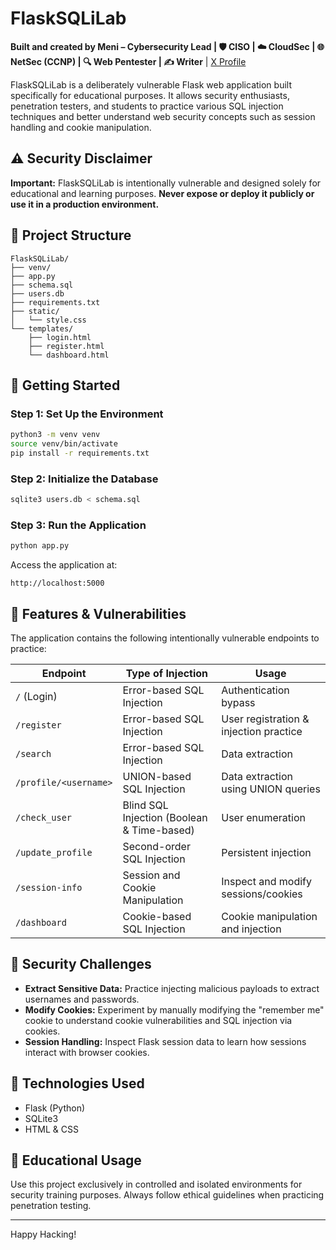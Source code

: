 # FlaskSQLiLab

**Built and created by Meni – Cybersecurity Lead | 🛡️ CISO | ☁️ CloudSec | 🌐 NetSec (CCNP) | 🔍 Web Pentester | ✍️ Writer** | [X Profile](https://x.com/MeniTasa)

FlaskSQLiLab is a deliberately vulnerable Flask web application built specifically for educational purposes. It allows security enthusiasts, penetration testers, and students to practice various SQL injection techniques and better understand web security concepts such as session handling and cookie manipulation.

## ⚠️ Security Disclaimer

**Important:** FlaskSQLiLab is intentionally vulnerable and designed solely for educational and learning purposes. **Never expose or deploy it publicly or use it in a production environment.**

## 📂 Project Structure

```
FlaskSQLiLab/
├── venv/
├── app.py
├── schema.sql
├── users.db
├── requirements.txt
├── static/
│   └── style.css
└── templates/
    ├── login.html
    ├── register.html
    └── dashboard.html
```

## 🚀 Getting Started

### Step 1: Set Up the Environment

```bash
python3 -m venv venv
source venv/bin/activate
pip install -r requirements.txt
```

### Step 2: Initialize the Database

```bash
sqlite3 users.db < schema.sql
```

### Step 3: Run the Application

```bash
python app.py
```

Access the application at:
```
http://localhost:5000
```

## 📌 Features & Vulnerabilities

The application contains the following intentionally vulnerable endpoints to practice:

| Endpoint                 | Type of Injection                         | Usage                                 |
|--------------------------|-------------------------------------------|---------------------------------------|
| `/` (Login)              | Error-based SQL Injection                  | Authentication bypass                 |
| `/register`              | Error-based SQL Injection                  | User registration & injection practice|
| `/search`                | Error-based SQL Injection                  | Data extraction                       |
| `/profile/<username>`    | UNION-based SQL Injection                  | Data extraction using UNION queries   |
| `/check_user`            | Blind SQL Injection (Boolean & Time-based) | User enumeration                      |
| `/update_profile`        | Second-order SQL Injection                 | Persistent injection                  |
| `/session-info`          | Session and Cookie Manipulation            | Inspect and modify sessions/cookies   |
| `/dashboard`             | Cookie-based SQL Injection                 | Cookie manipulation and injection     |

## 🎯 Security Challenges

- **Extract Sensitive Data:** Practice injecting malicious payloads to extract usernames and passwords.
- **Modify Cookies:** Experiment by manually modifying the "remember me" cookie to understand cookie vulnerabilities and SQL injection via cookies.
- **Session Handling:** Inspect Flask session data to learn how sessions interact with browser cookies.

## 🔧 Technologies Used

- Flask (Python)
- SQLite3
- HTML & CSS

## 📖 Educational Usage

Use this project exclusively in controlled and isolated environments for security training purposes. Always follow ethical guidelines when practicing penetration testing.

---

Happy Hacking!

